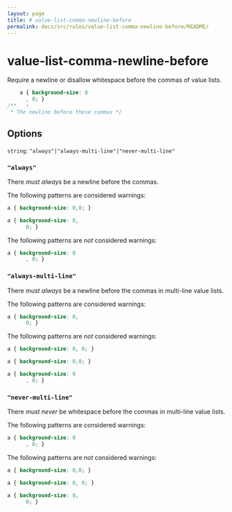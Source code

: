 ```yaml
---
layout: page
title: # value-list-comma-newline-before
permalink: docs/src/rules/value-list-comma-newline-before/README/
---
```


# value-list-comma-newline-before

Require a newline or disallow whitespace before the commas of value lists.

```css
    a { background-size: 0
      , 0; }
/**   ↑
 * The newline before these commas */
```

## Options

`string`: `"always"|"always-multi-line"|"never-multi-line"`

### `"always"`

There *must always* be a newline before the commas.

The following patterns are considered warnings:

```css
a { background-size: 0,0; }
```

```css
a { background-size: 0,
      0; }
```

The following patterns are *not* considered warnings:

```css
a { background-size: 0
      , 0; }
```

### `"always-multi-line"`

There *must always* be a newline before the commas in multi-line value lists.

The following patterns are considered warnings:

```css
a { background-size: 0,
      0; }
```

The following patterns are *not* considered warnings:

```css
a { background-size: 0, 0; }
```

```css
a { background-size: 0,0; }
```

```css
a { background-size: 0
      , 0; }
```

### `"never-multi-line"`

There *must never* be whitespace before the commas in multi-line value lists.

The following patterns are considered warnings:

```css
a { background-size: 0
      , 0; }
```

The following patterns are *not* considered warnings:

```css
a { background-size: 0,0; }
```

```css
a { background-size: 0, 0; }
```

```css
a { background-size: 0,
      0; }
```
